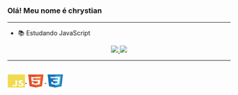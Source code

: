### Olá! Meu nome é chrystian 

<hr>

- 📚 Estudando JavaScript

<div align="center">
  <a href="https://github.com/regimif">
  <img height="180em" src="https://github-readme-stats.vercel.app/api?username=chrystian21&show_icons=true&theme=dracula&include_all_commits=true&count_private=true"/>
  <img height="180em" src="https://github-readme-stats.vercel.app/api/top-langs/?username=chrystian21&layout=compact&langs_count=7&theme=dracula"/>
</div>

<hr>

<div style="display: inline_block"><br>
  <img align="center" alt="Rafa-Js" height="30" width="40" src="https://raw.githubusercontent.com/devicons/devicon/master/icons/javascript/javascript-plain.svg">
  <img align="center" alt="Rafa-HTML" height="30" width="40" src="https://raw.githubusercontent.com/devicons/devicon/master/icons/html5/html5-original.svg">
  <img align="center" alt="Rafa-CSS" height="30" width="40" src="https://raw.githubusercontent.com/devicons/devicon/master/icons/css3/css3-original.svg"> 
</div>
